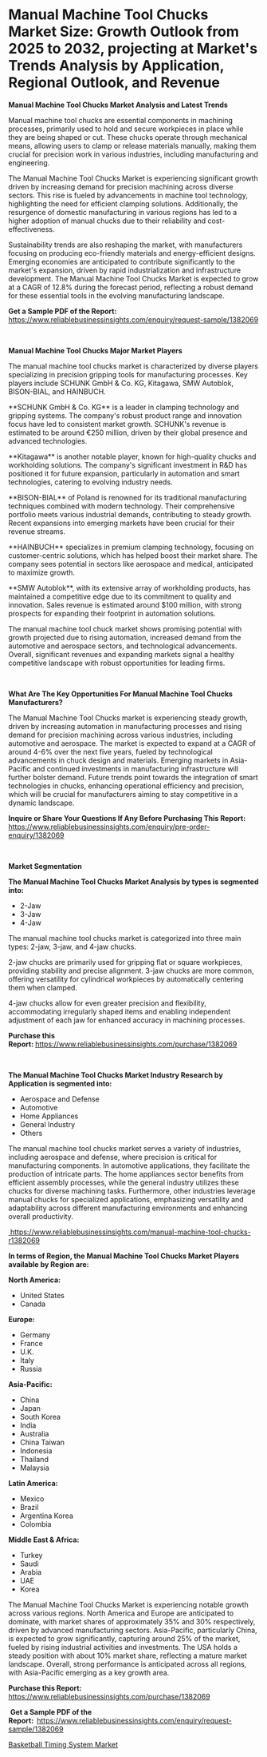 <p><h1>Manual Machine Tool Chucks Market Size: Growth Outlook from 2025 to 2032, projecting at Market's Trends Analysis by Application, Regional Outlook, and Revenue</h1></p><p><strong>Manual Machine Tool Chucks Market Analysis and Latest Trends</strong></p>
<p><p>Manual machine tool chucks are essential components in machining processes, primarily used to hold and secure workpieces in place while they are being shaped or cut. These chucks operate through mechanical means, allowing users to clamp or release materials manually, making them crucial for precision work in various industries, including manufacturing and engineering.</p><p>The Manual Machine Tool Chucks Market is experiencing significant growth driven by increasing demand for precision machining across diverse sectors. This rise is fueled by advancements in machine tool technology, highlighting the need for efficient clamping solutions. Additionally, the resurgence of domestic manufacturing in various regions has led to a higher adoption of manual chucks due to their reliability and cost-effectiveness.</p><p>Sustainability trends are also reshaping the market, with manufacturers focusing on producing eco-friendly materials and energy-efficient designs. Emerging economies are anticipated to contribute significantly to the market's expansion, driven by rapid industrialization and infrastructure development. The Manual Machine Tool Chucks Market is expected to grow at a CAGR of 12.8% during the forecast period, reflecting a robust demand for these essential tools in the evolving manufacturing landscape.</p></p>
<p><strong>Get a Sample PDF of the Report:&nbsp;</strong> <a href="https://www.reliablebusinessinsights.com/enquiry/request-sample/1382069?utm_campaign=2840&utm_medium=2&utm_source=Github&utm_content=ia&utm_term=11042025&utm_id=manual-machine-tool-chucks">https://www.reliablebusinessinsights.com/enquiry/request-sample/1382069</a></p>
<p>&nbsp;</p>
<p><strong>Manual Machine Tool Chucks Major Market Players</strong></p>
<p><p>The manual machine tool chucks market is characterized by diverse players specializing in precision gripping tools for manufacturing processes. Key players include SCHUNK GmbH & Co. KG, Kitagawa, SMW Autoblok, BISON-BIAL, and HAINBUCH.</p><p>**SCHUNK GmbH & Co. KG** is a leader in clamping technology and gripping systems. The company's robust product range and innovation focus have led to consistent market growth. SCHUNK's revenue is estimated to be around €250 million, driven by their global presence and advanced technologies.</p><p>**Kitagawa** is another notable player, known for high-quality chucks and workholding solutions. The company's significant investment in R&D has positioned it for future expansion, particularly in automation and smart technologies, catering to evolving industry needs.</p><p>**BISON-BIAL** of Poland is renowned for its traditional manufacturing techniques combined with modern technology. Their comprehensive portfolio meets various industrial demands, contributing to steady growth. Recent expansions into emerging markets have been crucial for their revenue streams.</p><p>**HAINBUCH** specializes in premium clamping technology, focusing on customer-centric solutions, which has helped boost their market share. The company sees potential in sectors like aerospace and medical, anticipated to maximize growth.</p><p>**SMW Autoblok**, with its extensive array of workholding products, has maintained a competitive edge due to its commitment to quality and innovation. Sales revenue is estimated around $100 million, with strong prospects for expanding their footprint in automation solutions.</p><p>The manual machine tool chuck market shows promising potential with growth projected due to rising automation, increased demand from the automotive and aerospace sectors, and technological advancements. Overall, significant revenues and expanding markets signal a healthy competitive landscape with robust opportunities for leading firms.</p></p>
<p>&nbsp;</p>
<p><strong>What Are The Key Opportunities For Manual Machine Tool Chucks Manufacturers?</strong></p>
<p><p>The Manual Machine Tool Chucks market is experiencing steady growth, driven by increasing automation in manufacturing processes and rising demand for precision machining across various industries, including automotive and aerospace. The market is expected to expand at a CAGR of around 4-6% over the next five years, fueled by technological advancements in chuck design and materials. Emerging markets in Asia-Pacific and continued investments in manufacturing infrastructure will further bolster demand. Future trends point towards the integration of smart technologies in chucks, enhancing operational efficiency and precision, which will be crucial for manufacturers aiming to stay competitive in a dynamic landscape.</p></p>
<p><strong>Inquire or Share Your Questions If Any Before Purchasing This Report:</strong> <a href="https://www.reliablebusinessinsights.com/enquiry/pre-order-enquiry/1382069?utm_campaign=2840&utm_medium=2&utm_source=Github&utm_content=ia&utm_term=11042025&utm_id=manual-machine-tool-chucks">https://www.reliablebusinessinsights.com/enquiry/pre-order-enquiry/1382069</a></p>
<p>&nbsp;</p>
<p><strong>Market Segmentation</strong></p>
<p><strong>The Manual Machine Tool Chucks Market Analysis by types is segmented into:</strong></p>
<p><ul><li>2-Jaw</li><li>3-Jaw</li><li>4-Jaw</li></ul></p>
<p><p>The manual machine tool chucks market is categorized into three main types: 2-jaw, 3-jaw, and 4-jaw chucks. </p><p>2-jaw chucks are primarily used for gripping flat or square workpieces, providing stability and precise alignment. 3-jaw chucks are more common, offering versatility for cylindrical workpieces by automatically centering them when clamped. </p><p>4-jaw chucks allow for even greater precision and flexibility, accommodating irregularly shaped items and enabling independent adjustment of each jaw for enhanced accuracy in machining processes.</p></p>
<p><strong>Purchase this Report:&nbsp;</strong><a href="https://www.reliablebusinessinsights.com/purchase/1382069?utm_campaign=2840&utm_medium=2&utm_source=Github&utm_content=ia&utm_term=11042025&utm_id=manual-machine-tool-chucks">https://www.reliablebusinessinsights.com/purchase/1382069</a></p>
<p>&nbsp;</p>
<p><strong>The Manual Machine Tool Chucks Market Industry Research by Application is segmented into:</strong></p>
<p><ul><li>Aerospace and Defense</li><li>Automotive</li><li>Home Appliances</li><li>General Industry</li><li>Others</li></ul></p>
<p><p>The manual machine tool chucks market serves a variety of industries, including aerospace and defense, where precision is critical for manufacturing components. In automotive applications, they facilitate the production of intricate parts. The home appliances sector benefits from efficient assembly processes, while the general industry utilizes these chucks for diverse machining tasks. Furthermore, other industries leverage manual chucks for specialized applications, emphasizing versatility and adaptability across different manufacturing environments and enhancing overall productivity.</p></p>
<p><a href="https://www.reliablebusinessinsights.com/manual-machine-tool-chucks-r1382069?utm_campaign=2840&utm_medium=2&utm_source=Github&utm_content=ia&utm_term=11042025&utm_id=manual-machine-tool-chucks">&nbsp;https://www.reliablebusinessinsights.com/manual-machine-tool-chucks-r1382069</a></p>
<p><strong>In terms of Region, the Manual Machine Tool Chucks Market Players available by Region are:</strong></p>
<p>
    <p> <strong> North America: </strong>
        <ul>
            <li>United States</li>
            <li>Canada</li>
        </ul>
        </p> 
    <p> <strong> Europe: </strong>
        <ul>
            <li>Germany</li>
            <li>France</li>
            <li>U.K.</li>
            <li>Italy</li>
            <li>Russia</li>
        </ul>
        </p> 
    <p> <strong> Asia-Pacific: </strong>
        <ul>
            <li>China</li>
            <li>Japan</li>
            <li>South Korea</li>
            <li>India</li>
            <li>Australia</li>
            <li>China Taiwan</li>
            <li>Indonesia</li>
            <li>Thailand</li>
            <li>Malaysia</li>
        </ul>
        </p> 
    <p> <strong> Latin America: </strong>
        <ul>
            <li>Mexico</li>
            <li>Brazil</li>
            <li>Argentina Korea</li>
            <li>Colombia</li>
        </ul>
        </p> 
    <p> <strong> Middle East & Africa: </strong>
        <ul>
            <li>Turkey</li>
            <li>Saudi</li>
            <li>Arabia</li>
            <li>UAE</li>
            <li>Korea</li>
        </ul>
    </p>
    </p>
<p><p>The Manual Machine Tool Chucks Market is experiencing notable growth across various regions. North America and Europe are anticipated to dominate, with market shares of approximately 35% and 30% respectively, driven by advanced manufacturing sectors. Asia-Pacific, particularly China, is expected to grow significantly, capturing around 25% of the market, fueled by rising industrial activities and investments. The USA holds a steady position with about 10% market share, reflecting a mature market landscape. Overall, strong performance is anticipated across all regions, with Asia-Pacific emerging as a key growth area.</p></p>
<p><strong>Purchase this Report: </strong><a href="https://www.reliablebusinessinsights.com/purchase/1382069?utm_campaign=2840&utm_medium=2&utm_source=Github&utm_content=ia&utm_term=11042025&utm_id=manual-machine-tool-chucks">https://www.reliablebusinessinsights.com/purchase/1382069</a></p>
<p>&nbsp;<strong>Get a Sample PDF of the Report:&nbsp;&nbsp;</strong><a href="https://www.reliablebusinessinsights.com/enquiry/request-sample/1382069?utm_campaign=2840&utm_medium=2&utm_source=Github&utm_content=ia&utm_term=11042025&utm_id=manual-machine-tool-chucks">https://www.reliablebusinessinsights.com/enquiry/request-sample/1382069</a></p>
<p><strong></strong></p>
<p><p><a href="https://github.com/hannajuana198484/Market-Research-Report-List-1/blob/main/basketball-timing-system-market.md?utm_campaign=2840&utm_medium=2&utm_source=Github&utm_content=ia&utm_term=11042025&utm_id=manual-machine-tool-chucks">Basketball Timing System Market</a></p></p>